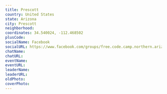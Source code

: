 ```yaml
---
title: Prescott
country: United States
state: Arizona
city: Prescott
neighborhood: 
coordinates: 34.540024, -112.468502
plusCode:
socialName: Facebook
socialURL: https://www.facebook.com/groups/free.code.camp.northern.arizona
chatName:
chatURL:
eventName:
eventURL:
leaderName:
leaderURL:
oldPhoto: 
coverPhoto:
---
```

